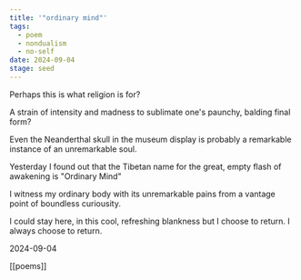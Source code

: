 ```yaml
---
title: '"ordinary mind"'
tags:
  - poem
  - nondualism
  - no-self
date: 2024-09-04
stage: seed
---
```



Perhaps this is what religion is for?

A strain of intensity and madness to sublimate one's paunchy, balding final form?

Even the Neanderthal skull in the museum display is probably a remarkable instance of an unremarkable soul. 

Yesterday I found out that the Tibetan name for the great, empty flash of awakening is "Ordinary Mind"

I witness my ordinary body with its unremarkable pains from a vantage point of boundless curiousity.

I could stay here, in this cool, refreshing blankness but I choose to return. I always choose to return.

2024-09-04

[[poems]]

